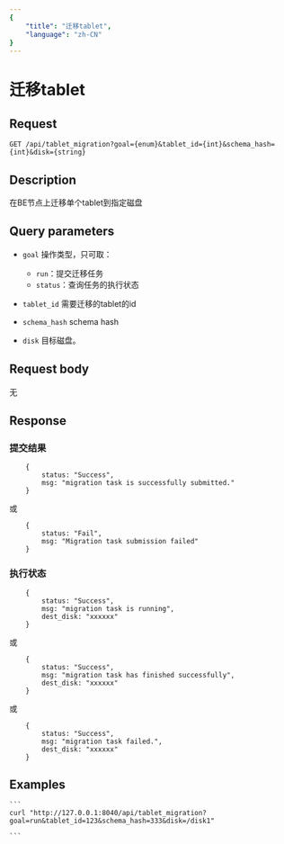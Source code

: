 ```yaml
---
{
    "title": "迁移tablet",
    "language": "zh-CN"
}
---
```


<!-- 
Licensed to the Apache Software Foundation (ASF) under one
or more contributor license agreements.  See the NOTICE file
distributed with this work for additional information
regarding copyright ownership.  The ASF licenses this file
to you under the Apache License, Version 2.0 (the
"License"); you may not use this file except in compliance
with the License.  You may obtain a copy of the License at

  http://www.apache.org/licenses/LICENSE-2.0

Unless required by applicable law or agreed to in writing,
software distributed under the License is distributed on an
"AS IS" BASIS, WITHOUT WARRANTIES OR CONDITIONS OF ANY
KIND, either express or implied.  See the License for the
specific language governing permissions and limitations
under the License.
-->

# 迁移tablet

## Request

`GET /api/tablet_migration?goal={enum}&tablet_id={int}&schema_hash={int}&disk={string}`

## Description

在BE节点上迁移单个tablet到指定磁盘

## Query parameters

* `goal`
    操作类型，只可取：
    - `run`：提交迁移任务
    - `status`：查询任务的执行状态

* `tablet_id`
    需要迁移的tablet的id

* `schema_hash`
    schema hash

* `disk`
    目标磁盘。    

## Request body

无

## Response

### 提交结果

```
    {
        status: "Success",
        msg: "migration task is successfully submitted."
    }
```
或
```
    {
        status: "Fail",
        msg: "Migration task submission failed"
    }
```

### 执行状态

```
    {
        status: "Success",
        msg: "migration task is running",
        dest_disk: "xxxxxx"
    }
```

或

```
    {
        status: "Success",
        msg: "migration task has finished successfully",
        dest_disk: "xxxxxx"
    }
```

或

```
    {
        status: "Success",
        msg: "migration task failed.",
        dest_disk: "xxxxxx"
    }
```

## Examples


    ```
    curl "http://127.0.0.1:8040/api/tablet_migration?goal=run&tablet_id=123&schema_hash=333&disk=/disk1"

    ```


